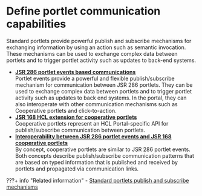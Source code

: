 # Define portlet communication capabilities

Standard portlets provide powerful publish and subscribe mechanisms for exchanging information by using an action such as semantic invocation. These mechanisms can be used to exchange complex data between portlets and to trigger portlet activity such as updates to back-end systems.

-   **[JSR 286 portlet events based communications](pltcom_events.md)**  
Portlet events provide a powerful and flexible publish/subscribe mechanism for communication between JSR 286 portlets. They can be used to exchange complex data between portlets and to trigger portlet activity such as updates to back end systems. In the portal, they can also interoperate with other communication mechanisms such as Cooperative portlets and click-to-action.
-   **[JSR 168 HCL extension for cooperative portlets](jsr168_hcl_ext_coop_portlets/index.md)**  
Cooperative portlets represent an HCL Portal-specific API for publish/subscribe communication between portlets.
-   **[Interoperability between JSR 286 portlet events and JSR 168 cooperative portlets](pltcom_interop.md)**  
By concept, cooperative portlets are similar to JSR 286 portlet events. Both concepts describe publish/subscribe communication patterns that are based on typed information that is published and received by portlets and propagated via communication links.


???+ info "Related information"
    - [Standard portlets publish and subscribe mechanisms](../../../portlet_communication/portlets_publish_subscribe_mech/index.md)


